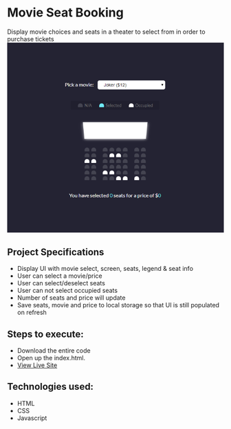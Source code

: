 # Movie Seat Booking
 Display movie choices and seats in a theater to select from in order to purchase tickets
 ![title-pic](newimage.jpg)
 ## Project Specifications

- Display UI with movie select, screen, seats, legend & seat info
- User can select a movie/price
- User can select/deselect seats
- User can not select occupied seats
- Number of seats and price will update
- Save seats, movie and price to local storage so that UI is still populated on refresh
 
## Steps to execute:
- Download the entire code 
- Open up the index.html.
- [View Live Site](https://anthonys1760.github.io/Movie-Seat-Booking-App/)

## Technologies used: 
- HTML
- CSS
- Javascript
